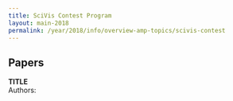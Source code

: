 ```yaml
---
title: SciVis Contest Program
layout: main-2018
permalink: /year/2018/info/overview-amp-topics/scivis-contest
---
```


## Papers
 
**TITLE**  
Authors: 

